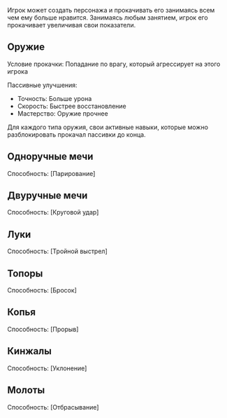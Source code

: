 Игрок может создать персонажа и прокачивать его занимаясь всем чем ему больше нравится. Занимаясь любым занятием, игрок его прокачивает увеличивая свои показатели.

## Оружие
Условие прокачки: Попадание по врагу, который агрессирует на этого игрока

Пассивные улучшения: 
- Точность: Больше урона
- Скорость: Быстрее восстановление 
- Мастерство: Оружие прочнее

Для каждого типа оружия, свои активные навыки, которые можно разблокировать прокачал пассивки до конца.

## Одноручные мечи
Способность: [Парирование]
## Двуручные мечи
Способность: [Круговой удар]
## Луки
Способность: [Тройной выстрел]
## Топоры
Способность: [Бросок]
## Копья
Способность: [Прорыв]
## Кинжалы
Способность: [Уклонение]
## Молоты 
Способность: [Отбрасывание]